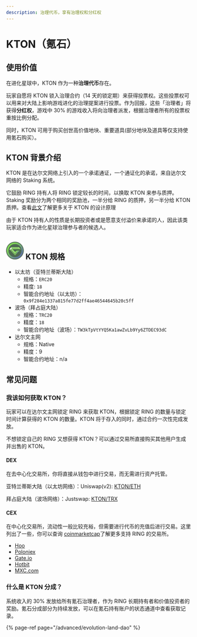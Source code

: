 ```yaml
---
description: 治理代币，享有治理权和分红权
---
```


# KTON（氪石）

## 使用价值

在进化星球中，KTON 作为一种**治理代币**存在。

玩家自愿将 KTON 锁入治理合约（14 天的锁定期）来获得投票权。这些投票权可以用来对大陆上影响游戏进化的治理提案进行投票。作为回报，这些「治理者」将获得**分红权**，游戏中 30% 的游戏收入将向治理者派发，根据治理者所有的投票权重按比例分配。

同时，KTON 可用于购买创世高价值地块、重要道具(部分地块及道具等仅支持使用氪石购买）。

## KTON 背景介绍

KTON 是在达尔文网络上引入的一个承诺通证，一个通证化的承诺，来自达尔文网络的 Staking 系统。

它鼓励 RING 持有人将 RING 锁定较长的时间，以换取 KTON 来参与质押。Staking 奖励分为两个相同的奖励池，一半分给 RING 的质押，另一半分给 KTON 质押。查看[此文](https://darwinianetwork.medium.com/darwinia-commitment-token-kton-861e2df1b4cb)了解更多关于 KTON 的设计原理

由于 KTON 持有人的性质是长期投资者或是愿意支付溢价来承诺的人，因此该类玩家适合作为进化星球治理参与者的候选人。

## ![KTON](../../.gitbook/assets/ktonicon.png) KTON 规格

* 以太坊（亚特兰蒂斯大陆）
  * 规格：`ERC20`
  * 精度: `18`
  * 智能合约地址（以太坊）：`0x9f284e1337a815fe77d2ff4ae46544645b20c5ff`
* 波场（拜占庭大陆）
  * 规格：`TRC20`
  * 精度：`18`
  * 智能合约地址（波场）：`TW3kTpVtYYQ5Ka1awZvLb9Yy6ZTDEC93dC`
* 达尔文主网
  * 规格：Native
  * 精度：9
  * 智能合约地址：n/a

## 常见问题

### 我该如何获取 KTON？

玩家可以在达尔文主网锁定 RING 来获取 KTON，根据锁定 RING 的数量与锁定时间计算获得的 KTON 的数量。KTON 将于存入的同时，通过合约一次性完成发放。

不想锁定自己的 RING 又想获得 KTON？可以通过交易所直接购买其他用户生成并出售的 KTON。

#### DEX

在去中心化交易所，你将直接从钱包中进行交易，而无需进行资产托管。

亚特兰蒂斯大陆（以太坊网络）：Uniswap\(v2\): [KTON/ETH](https://app.uniswap.org/#/swap?outputCurrency=0x9f284e1337a815fe77d2ff4ae46544645b20c5ff)

拜占庭大陆（波场网络）：Justswap: [KTON/TRX](https://justswap.io/#/scan/detail/trx/TW3kTpVtYYQ5Ka1awZvLb9Yy6ZTDEC93dC)

#### CEX

在中心化交易所，流动性一般比较充裕，但需要进行代币的充值后进行交易。这里列出了一些，你可以查询 [coinmarketcap](https://coinmarketcap.com/currencies/darwinia-commitment-token/markets/)了解更多支持 RING 的交易所。

* [Hoo](https://hoo.com/spot/kton-eth)
* [Poloniex](https://poloniex.com/exchange#usdt_kton)
* [Gate.io](https://gate.io/trade/kton_usdt)
* [Hotbit](https://www.hotbit.io/exchange?symbol=KTON_BTC)
* [MXC.com](https://www.mxc.com/trade/easy#KTON_ETH)

### 什么是 KTON 分成？

系统收入的 30% 发放给所有氪石治理者，作为 RING 长期持有者和价值投资者的奖励。氪石分成部分为持续发放，可以在氪石持有账户的状态通道中查看获取记录。

{% page-ref page="/advanced/evolution-land-dao" %}

